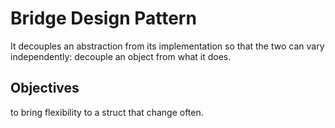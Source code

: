 # Bridge Design Pattern

It decouples an abstraction from its implementation so that the two can vary independently: decouple an object from what it does.

## Objectives

to bring flexibility to a struct that change often.
